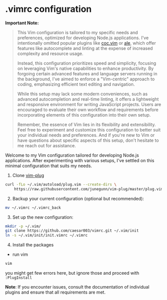 # .vimrc configuration

**Important Note:**

> This Vim configuration is tailored to my specific needs and preferences, optimized for developing Node.js applications. I've intentionally omitted popular plugins like [coc.vim](https://github.com/neoclide/coc.nvim) or [ale](https://github.com/dense-analysis/ale), which offer features like autocomplete and linting at the expense of increased complexity and resource usage.
> 
> Instead, this configuration prioritizes speed and simplicity, focusing on leveraging Vim's native capabilities to enhance productivity. By forgoing certain advanced features and language servers running in the background, I've aimed to enforce a "Vim-centric" approach to coding, emphasizing efficient text editing and navigation.
> 
> While this setup may lack some modern conveniences, such as advanced autocompletion and real-time linting, it offers a lightweight and responsive environment for writing JavaScript projects. Users are encouraged to evaluate their own workflow and requirements before incorporating elements of this configuration into their own setup.
> 
> Remember, the essence of Vim lies in its flexibility and extensibility. Feel free to experiment and customize this configuration to better suit your individual needs and preferences. And if you're new to Vim or have questions about specific aspects of this setup, don't hesitate to me reach out for assistance.


Welcome to my Vim configuration tailored for developing Node.js applications. After experimenting with various setups, I've settled on this minimal configuration that suits my needs.


1. Clone [vim-plug](https://github.com/junegunn/vim-plug.git)
   
```sh
curl -fLo ~/.vim/autoload/plug.vim --create-dirs \
    https://raw.githubusercontent.com/junegunn/vim-plug/master/plug.vim
```

2. Backup your current configuration (optional but recommended):

```sh
mv ~/.vimrc ~/.vimrc_back
```

3. Set up the new configuration:
   
```sh
mkdir -p ~/.vim/ 
git clone https://github.com/caesar003/vimrc.git ~/.vim/init
ln -s ~/.vim/init/init.vimrc ~/.vimrc 
```

4. Install the packages

- run vim
```sh
vim
```

you might get few errors here, but ignore those and proceed with `:PlugInstall`

**Note**: If you encounter issues, consult the documentation of individual plugins and ensure that all requirements are met.
